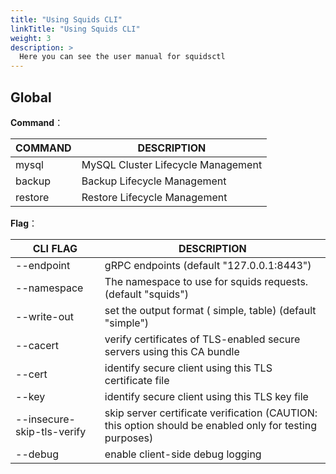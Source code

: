 ```yaml
---
title: "Using Squids CLI"
linkTitle: "Using Squids CLI"
weight: 3
description: >
  Here you can see the user manual for squidsctl
---
```


## Global
**Command**：

| COMMAND       | DESCRIPTION                        |
| ------------- | ---------------------------------- |
| mysql | MySQL Cluster Lifecycle Management |
| backup | Backup Lifecycle Management |
| restore | Restore Lifecycle Management |

**Flag**：

| CLI FLAG                   | DESCRIPTION                                                  |
| -------------------------- | ------------------------------------------------------------ |
| --endpoint                 | gRPC endpoints (default "127.0.0.1:8443")                    |
| --namespace                | The namespace to use for squids requests. (default "squids")     |
| --write-out                | set the output format ( simple, table) (default "simple")    |
| --cacert                   | verify certificates of TLS-enabled secure servers using this CA bundle |
| --cert                     | identify secure client using this TLS certificate file       |
| --key                      | identify secure client using this TLS key file               |
| --insecure-skip-tls-verify | skip server certificate verification (CAUTION: this option should be enabled only for testing purposes) |
| --debug                    | enable client-side debug logging                             |
